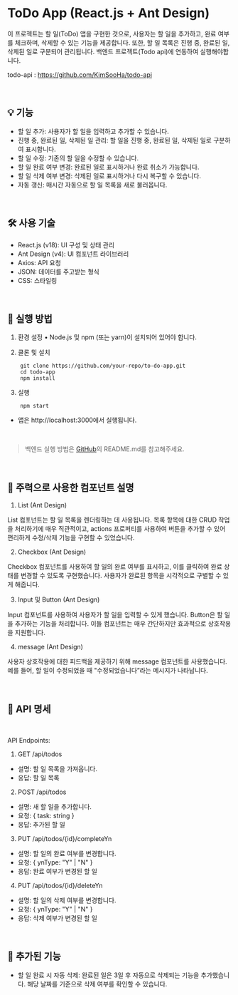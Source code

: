 # ToDo App (React.js + Ant Design)

이 프로젝트는 할 일(ToDo) 앱을 구현한 것으로, 사용자는 할 일을 추가하고, 완료 여부를 체크하며, 삭제할 수 있는 기능을 제공합니다. 또한, 할 일 목록은 진행 중, 완료된 일, 삭제된 일로 구분되어 관리됩니다.
백엔드 프로젝트(Todo api)에 연동하여 실행해야합니다.

todo-api : https://github.com/KimSooHa/todo-api

<br/>

## 💡 기능


- 할 일 추가: 사용자가 할 일을 입력하고 추가할 수 있습니다.
- 진행 중, 완료된 일, 삭제된 일 관리: 할 일을 진행 중, 완료된 일, 삭제된 일로 구분하여 표시합니다.
- 할 일 수정: 기존의 할 일을 수정할 수 있습니다.
- 할 일 완료 여부 변경: 완료된 일로 표시하거나 완료 취소가 가능합니다.
- 할 일 삭제 여부 변경: 삭제된 일로 표시하거나 다시 복구할 수 있습니다.
- 자동 갱신: 매시간 자동으로 할 일 목록을 새로 불러옵니다.

<br/>

## 🛠️ 사용 기술

- React.js (v18): UI 구성 및 상태 관리
- Ant Design (v4): UI 컴포넌트 라이브러리
- Axios: API 요청
- JSON: 데이터를 주고받는 형식
- CSS: 스타일링      
  
<br/>

## 🚀 실행 방법

1. 환경 설정
	•	Node.js 및 npm (또는 yarn)이 설치되어 있어야 합니다.

2. 클론 및 설치

```shell
    git clone https://github.com/your-repo/to-do-app.git
    cd todo-app
    npm install
```

3. 실행
```shell
    npm start
```
- 앱은 http://localhost:3000에서 실행됩니다.    

<br/>

> 백엔드 실행 방법은 [GitHub](https://github.com/KimSooHa/todo-api)의 README.md를 참고해주세요.

<br/>


## 🧩 주력으로 사용한 컴포넌트 설명

1. List (Ant Design)

List 컴포넌트는 할 일 목록을 렌더링하는 데 사용됩니다. 목록 항목에 대한 CRUD 작업을 처리하기에 매우 직관적이고, actions 프로퍼티를 사용하여 버튼을 추가할 수 있어 편리하게 수정/삭제 기능을 구현할 수 있었습니다.

2. Checkbox (Ant Design)

Checkbox 컴포넌트를 사용하여 할 일의 완료 여부를 표시하고, 이를 클릭하여 완료 상태를 변경할 수 있도록 구현했습니다. 사용자가 완료된 항목을 시각적으로 구별할 수 있게 해줍니다.

3. Input 및 Button (Ant Design)

Input 컴포넌트를 사용하여 사용자가 할 일을 입력할 수 있게 했습니다. Button은 할 일을 추가하는 기능을 처리합니다. 이들 컴포넌트는 매우 간단하지만 효과적으로 상호작용을 지원합니다.

4. message (Ant Design)

사용자 상호작용에 대한 피드백을 제공하기 위해 message 컴포넌트를 사용했습니다. 예를 들어, 할 일이 수정되었을 때 "수정되었습니다”라는 메시지가 나타납니다.

<br/>

## 📝 API 명세
<br/>

API Endpoints:  
  
1. GET /api/todos
- 설명: 할 일 목록을 가져옵니다.
- 응답: 할 일 목록

2. POST /api/todos

- 설명: 새 할 일을 추가합니다.
- 요청: { task: string }
- 응답: 추가된 할 일

3. PUT /api/todos/{id}/completeYn

- 설명: 할 일의 완료 여부를 변경합니다.
- 요청: { ynType: "Y" | "N" }
- 응답: 완료 여부가 변경된 할 일

4. PUT /api/todos/{id}/deleteYn
- 설명: 할 일의 삭제 여부를 변경합니다.
- 요청: { ynType: "Y" | "N" }
- 응답: 삭제 여부가 변경된 할 일
     
<br/>

## 🔧 추가된 기능
- 할 일 완료 시 자동 삭제: 완료된 일은 3일 후 자동으로 삭제되는 기능을 추가했습니다. 해당 날짜를 기준으로 삭제 여부를 확인할 수 있습니다.